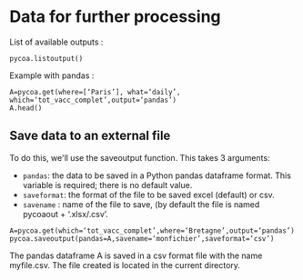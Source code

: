 # Data for further processing

List of available outputs :

```
pycoa.listoutput()
```

Example with pandas :

```
A=pycoa.get(where=[‘Paris’], what=‘daily’, which=‘tot_vacc_complet’,output=‘pandas’)
A.head()
```

## Save data to an external file

To do this, we'll use the saveoutput function. This takes 3 arguments:

- `pandas`: the data to be saved in a Python pandas dataframe format. This variable is required; there is no default value.
- `saveformat`: the format of the file to be saved excel (default) or csv.
- `savename` : name of the file to save, (by default the file is named pycoaout + ‘.xlsx/.csv’.

```
A=pycoa.get(which=‘tot_vacc_complet’,where=‘Bretagne’,output=‘pandas’)
pycoa.saveoutput(pandas=A,savename=‘monfichier’,saveformat=‘csv’)
```

The pandas dataframe A is saved in a csv format file with the name myfile.csv. The file created is located in the current directory.